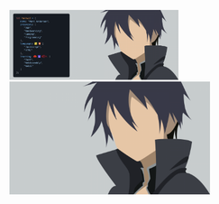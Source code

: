 <a href="https://rpc.ac"><img width="300" src="rendered-dark.svg"></a><a href="#"><img height="200" valign="top" src="sao.jpg"/></a>